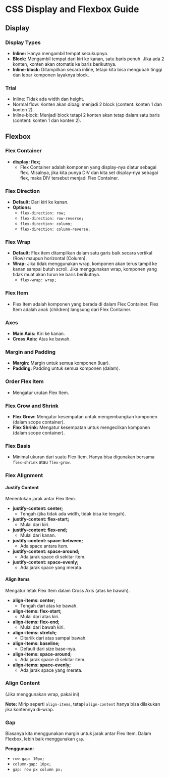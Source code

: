 # CSS Display and Flexbox Guide

## Display

### Display Types

- **Inline:** Hanya mengambil tempat secukupnya.
- **Block:** Mengambil tempat dari kiri ke kanan, satu baris penuh. Jika ada 2 konten, konten akan otomatis ke baris berikutnya.
- **Inline-block:** Ditampilkan secara inline, tetapi kita bisa mengubah tinggi dan lebar komponen layaknya block.

### Trial

- Inline: Tidak ada width dan height.
- Normal flow: Konten akan dibagi menjadi 2 block (content: konten 1 dan konten 2).
- Inline-block: Menjadi block tetapi 2 konten akan tetap dalam satu baris (content: konten 1 dan konten 2).

## Flexbox

### Flex Container

- **display: flex;**
  - Flex Container adalah komponen yang display-nya diatur sebagai flex. Misalnya, jika kita punya DIV dan kita set display-nya sebagai flex, maka DIV tersebut menjadi Flex Container.

### Flex Direction

- **Default:** Dari kiri ke kanan.
- **Options:**
  - `flex-direction: row;`
  - `flex-direction: row-reverse;`
  - `flex-direction: column;`
  - `flex-direction: column-reverse;`

### Flex Wrap

- **Default:** Flex item ditampilkan dalam satu garis baik secara vertikal (Row) maupun horizontal (Column).
- **Wrap:** Jika tidak menggunakan wrap, komponen akan terus tampil ke kanan sampai butuh scroll. Jika menggunakan wrap, komponen yang tidak muat akan turun ke baris berikutnya.
  - `flex-wrap: wrap;`

### Flex Item

- Flex Item adalah komponen yang berada di dalam Flex Container. Flex Item adalah anak (children) langsung dari Flex Container.

### Axes

- **Main Axis:** Kiri ke kanan.
- **Cross Axis:** Atas ke bawah.

### Margin and Padding

- **Margin:** Margin untuk semua komponen (luar).
- **Padding:** Padding untuk semua komponen (dalam).

### Order Flex Item

- Mengatur urutan Flex Item.

### Flex Grow and Shrink

- **Flex Grow:** Mengatur kesempatan untuk mengembangkan komponen (dalam scope container).
- **Flex Shrink:** Mengatur kesempatan untuk mengecilkan komponen (dalam scope container).

### Flex Basis

- Minimal ukuran dari suatu Flex Item. Hanya bisa digunakan bersama `flex-shrink` atau `flex-grow`.

### Flex Alignment

#### Justify Content

Menentukan jarak antar Flex Item.

- **justify-content: center;**
  - Tengah (jika tidak ada width, tidak bisa ke tengah).
- **justify-content: flex-start;**
  - Mulai dari kiri.
- **justify-content: flex-end;**
  - Mulai dari kanan.
- **justify-content: space-between;**
  - Ada space antara item.
- **justify-content: space-around;**
  - Ada jarak space di sekitar item.
- **justify-content: space-evenly;**
  - Ada jarak space yang merata.

#### Align Items

Mengatur letak Flex Item dalam Cross Axis (atas ke bawah).

- **align-items: center;**
  - Tengah dari atas ke bawah.
- **align-items: flex-start;**
  - Mulai dari atas kiri.
- **align-items: flex-end;**
  - Mulai dari bawah kiri.
- **align-items: stretch;**
  - Ditariik dari atas sampai bawah.
- **align-items: baseline;**
  - Default dari size base-nya.
- **align-items: space-around;**
  - Ada jarak space di sekitar item.
- **align-items: space-evenly;**
  - Ada jarak space yang merata.

### Align Content

(Jika menggunakan wrap, pakai ini)

**Note:** Mirip seperti `align-items`, tetapi `align-content` hanya bisa dilakukan jika kontennya di-wrap.

### Gap

Biasanya kita menggunakan margin untuk jarak antar Flex Item. Dalam Flexbox, lebih baik menggunakan `gap`.

**Penggunaan:**

- `row-gap: 10px;`
- `column-gap: 10px;`
- `gap: row px column px;`
